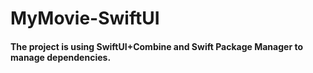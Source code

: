 # MyMovie-SwiftUI

#### The project is using SwiftUI+Combine and Swift Package Manager to manage dependencies.
